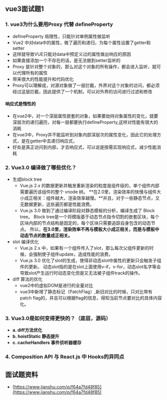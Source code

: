## vue3面试题1

### 1. vue3为什么要用Proxy 代替 defineProperty 

* defineProperty 局限性，只能针对单例属性做监听
* Vue2 中对data中的属性，做了遍历和递归，为每个属性设置了getter和setter
* 这样就导致VUE只能对data中预定义过的属性做出响应的原因
* 如果直接添加一个不存在的话，是无法做到setter监听的
* Proxy  是针对整个对象的，那么对这个对象的所有操作，都会进入监听，就可以代理所有的属性
* 带来很大的性能提升和代码优化
* Proxy可以理解成，对源对象做了一层拦截，外界对这个对象的访问，都必须经过这层拦截，因此提供了一个机制，可以对外界的访问进行过滤和修改

#### 响应式是惰性的

* 在vue2中，对一个深层属性嵌套的对象，如果要劫持对象属性的变化，就要深层次的递归遍历，对每一层都要执行defineProperty,这样对性能有很大的消耗
* 在vue3中，Proxy并不能监听到对象内部深层次的属性变化，因此它的处理方式，是在getter中去递归响应式，
* 好处是真正访问到内部，才去响应式，可以说是按需实现响应式，减少性能消耗



### 2. Vue3.0 编译做了哪些优化？



* 生成block tree
  * Vue.js 2.x 的数据更新并触发重新渲染的粒度是组件级的，单个组件内部 需要遍历该组件的整个 vnode 树。
    **在2.0里，渲染效率的快慢与组件大小成正相关：组件越大，渲染效率越慢。**并且，对于一些静态节点，又无数据更新，这些遍历都是性能浪费。
  * Vue.js 3.0 做到了通过编译阶段对静态模板的分析，编译生成了 Block tree。
    Block tree是一个将模版基于动态节点指令切割的嵌套区块，每个 区块内部的节点结构是固定的，每个区块只需要追踪自身包含的动态节点。
    所以，**在3.0里，渲染效率不再与模板大小成正相关，而是与模板中动态节点的数量成正相关。**
* slot 编译优化
  * Vue.js 2.x 中，如果有一个组件传入了slot，那么每次父组件更新的时候，会强制使子组件update，造成性能的浪费。
  * Vue.js 3.0 优化了slot的生成，使得非动态slot中属性的更新只会触发子组件的更新。
    动态slot指的是在slot上面使用v-if，v-for，动态slot名字等会导致slot产生运行时动态变化但是又无法被子组件track的操作。
* diff 算法的优化
  * vue2中的虚拟DOM是进行的全量对比
  * vue3中新增了静态标记（PatchFlag）,新旧对比的时候，只对比带有patch flag的，并且可以根据flag的信息，得知当前节点要对比的具体内容化。

### 3. Vue3.0是如何变得更快的？**（底层，源码）**

* **a. diff方法优化**
* **b. hoistStatic 静态提升**
* **c. cacheHandlers 事件侦听器缓存**



### 4. Composition API 与 React.js 中 Hooks的异同点





## 面试题资料



* [https://www.jianshu.com/p/f64a7fd48f85](https://www.jianshu.com/p/f64a7fd48f85)

